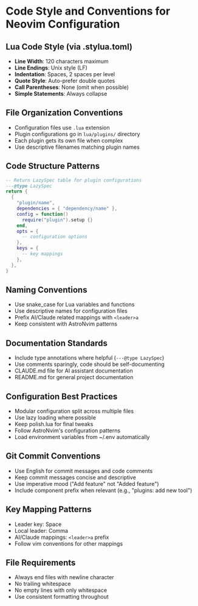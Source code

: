 # Code Style and Conventions for Neovim Configuration

## Lua Code Style (via .stylua.toml)
- **Line Width**: 120 characters maximum
- **Line Endings**: Unix style (LF)
- **Indentation**: Spaces, 2 spaces per level
- **Quote Style**: Auto-prefer double quotes
- **Call Parentheses**: None (omit when possible)
- **Simple Statements**: Always collapse

## File Organization Conventions
- Configuration files use `.lua` extension
- Plugin configurations go in `lua/plugins/` directory
- Each plugin gets its own file when complex
- Use descriptive filenames matching plugin names

## Code Structure Patterns
```lua
-- Return LazySpec table for plugin configurations
---@type LazySpec
return {
  {
    "plugin/name",
    dependencies = { "dependency/name" },
    config = function() 
      require("plugin").setup {}
    end,
    opts = {
      -- configuration options
    },
    keys = {
      -- key mappings
    },
  },
}
```

## Naming Conventions
- Use snake_case for Lua variables and functions
- Use descriptive names for configuration files
- Prefix AI/Claude related mappings with `<leader>a`
- Keep consistent with AstroNvim patterns

## Documentation Standards
- Include type annotations where helpful (`---@type LazySpec`)
- Use comments sparingly, code should be self-documenting
- CLAUDE.md file for AI assistant documentation
- README.md for general project documentation

## Configuration Best Practices
- Modular configuration split across multiple files
- Use lazy loading where possible
- Keep polish.lua for final tweaks
- Follow AstroNvim's configuration patterns
- Load environment variables from ~/.env automatically

## Git Commit Conventions
- Use English for commit messages and code comments
- Keep commit messages concise and descriptive
- Use imperative mood ("Add feature" not "Added feature")
- Include component prefix when relevant (e.g., "plugins: add new tool")

## Key Mapping Patterns
- Leader key: Space
- Local leader: Comma
- AI/Claude mappings: `<leader>a` prefix
- Follow vim conventions for other mappings

## File Requirements
- Always end files with newline character
- No trailing whitespace
- No empty lines with only whitespace
- Use consistent formatting throughout
